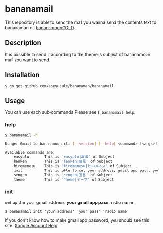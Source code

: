 # bananamail

 This repository is able to send the mail you wanna send the contents text to bananaman no [bananamoonGOLD](https://www.tbsradio.jp/banana/).
 
 
 
## Description
 
It is possible to send it according to the theme is subject of bananamoon mail you want to send.

## Installation

```
$ go get github.com/soeyusuke/bananaman/bananamail
```

## Usage
You can use each sub-commands
Please see `$ bananamail help`.  

### help
```sh
$ bananamail -h

Usage: Gmail to bananamoon cli [--version] [--help] <command> [<args>]

Available commands are:
    ensyutu       This is 'ensyutu|演出' of Subject
    henken        This is 'henken|偏見' of Subject
    hiromenesu    This is 'hiromenesu|ヒロメネス' of Subject
    init          This is able to set your address, gmail app pass, your radio name
    sengen        This is 'sengen|宣言' of Subject
    theme         This is 'Theme|テーマ' of Subject


```

### init
set up the your gmail address, **your gmail app pass**, radio name

```
$ bananamail init 'your address' 'your pass' 'radio name'
```
If you don't know how to make gmail app password, you should see this site.
[Google Account Help](https://support.google.com/accounts/answer/185833?hl=ja&ctx=ch_b%2F0%2FDisplayUnlockCaptcha) 
